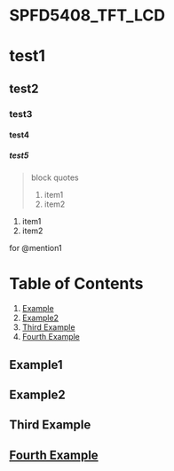 # SPFD5408_TFT_LCD

# test1

## test2

### test3

#### test4

##### test5



> block quotes
> 1. item1
> 2. item2

1. item1
2. item2


for @mention1

# Table of Contents
1. [Example](#example)
2. [Example2](#example2)
3. [Third Example](#third-example)
4. [Fourth Example](#fourth-examplehttpwwwfourthexamplecom)


## Example1
## Example2
## Third Example
## [Fourth Example](http://www.fourthexample.com)




